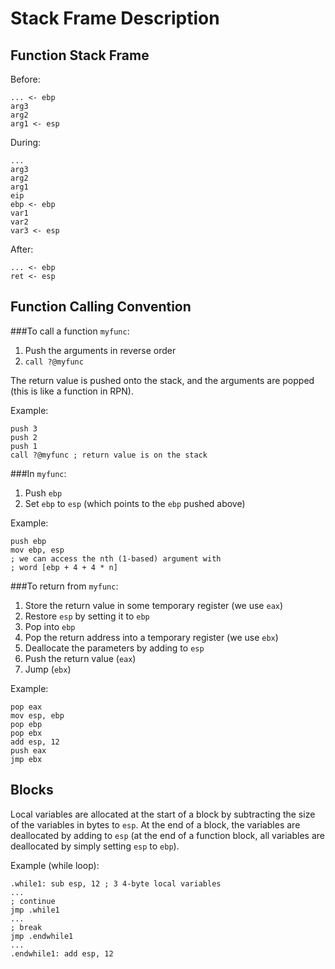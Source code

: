 Stack Frame Description
=======================

Function Stack Frame
--------------------
Before:

    ... <- ebp
    arg3
    arg2
    arg1 <- esp

During:

    ...
    arg3
    arg2
    arg1
    eip
    ebp <- ebp
    var1
    var2
    var3 <- esp

After:

    ... <- ebp
    ret <- esp

Function Calling Convention
---------------------------

###To call a function `myfunc`:

1. Push the arguments in reverse order
2. `call ?@myfunc`

The return value is pushed onto the stack,
and the arguments are popped
(this is like a function in RPN).

Example:

    push 3
    push 2
    push 1
    call ?@myfunc ; return value is on the stack

###In `myfunc`:

1. Push `ebp`
2. Set `ebp` to `esp` (which points to the `ebp` pushed above)

Example:

    push ebp
    mov ebp, esp
    ; we can access the nth (1-based) argument with
    ; word [ebp + 4 + 4 * n]

###To return from `myfunc`:

1. Store the return value in some temporary register (we use `eax`)
2. Restore `esp` by setting it to `ebp`
3. Pop into `ebp`
4. Pop the return address into a temporary register (we use `ebx`)
5. Deallocate the parameters by adding to `esp`
6. Push the return value (`eax`)
7. Jump (`ebx`)

Example:

    pop eax
    mov esp, ebp
    pop ebp
    pop ebx
    add esp, 12
    push eax
    jmp ebx

Blocks
------

Local variables are allocated at the start of a block
by subtracting the size of the variables in bytes to `esp`.
At the end of a block, the variables are deallocated
by adding to `esp` (at the end of a function block,
all variables are deallocated by simply setting
`esp` to `ebp`).

Example (while loop):

    .while1: sub esp, 12 ; 3 4-byte local variables
    ...
    ; continue
    jmp .while1
    ...
    ; break
    jmp .endwhile1
    ...
    .endwhile1: add esp, 12
